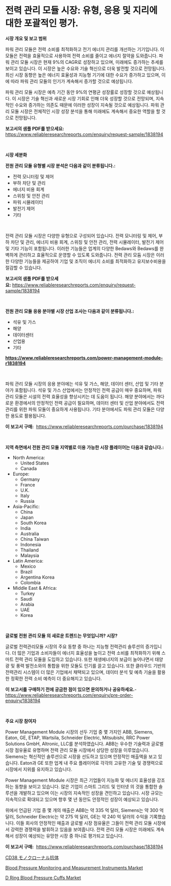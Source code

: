 <p><h1>전력 관리 모듈 시장: 유형, 응용 및 지리에 대한 포괄적인 평가.</h1></p><p><strong>시장 개요 및 보고 범위</strong></p>
<p><p>파워 관리 모듈은 전력 소비를 최적화하고 전기 에너지 관리를 개선하는 기기입니다. 이 모듈은 전력을 효율적으로 사용하여 전력 소비를 줄이고 에너지 절약을 도와줍니다. 파워 관리 모듈 시장은 현재 9%의 CAGR로 성장하고 있으며, 미래에도 증가하는 추세를 보이고 있습니다. 이 시장은 높은 수요와 기술 혁신으로 더욱 발전할 것으로 전망됩니다. 최신 시장 동향은 높은 에너지 효율성과 지능형 기기에 대한 수요가 증가하고 있으며, 이에 따라 파워 관리 모듈의 인기가 계속해서 증가할 것으로 예상됩니다.</p><p>파워 관리 모듈 시장은 예측 기간 동안 9%의 연평균 성장률로 성장할 것으로 예상됩니다. 이 시장은 기술 혁신과 새로운 시장 기회로 인해 더욱 성장할 것으로 전망되며, 지속적인 수요와 증가하는 의존도 때문에 이러한 성장이 지속될 것으로 예상됩니다. 파워 관리 모듈 시장은 전체적인 시장 성장 분석을 통해 미래에도 계속해서 중요한 역할을 할 것으로 전망됩니다.</p></p>
<p><strong>보고서의 샘플 PDF를 받으세요:</strong> <a href="https://www.reliableresearchreports.com/enquiry/request-sample/1838194">https://www.reliableresearchreports.com/enquiry/request-sample/1838194</a></p>
<p>&nbsp;</p>
<p><strong>시장 세분화</strong></p>
<p><strong>전원 관리 모듈 유형별 시장 분석은 다음과 같이 분류됩니다.:</strong></p>
<p><ul><li>전력 모니터링 및 제어</li><li>부하 차단 및 관리</li><li>에너지 비용 회계</li><li>스위칭 및 안전 관리</li><li>파워 시뮬레이터</li><li>발전기 제어</li><li>기타</li></ul></p>
<p>&nbsp;</p>
<p><p>전력 관리 모듈 시장은 다양한 유형으로 구성되어 있습니다. 전력 모니터링 및 제어, 부하 차단 및 관리, 에너지 비용 회계, 스위칭 및 안전 관리, 전력 시뮬레이터, 발전기 제어 및 기타 기능이 포함됩니다. 이러한 기능들은 업계의 다양한 Bedaws와 Bedaws를 완벽하게 관리하고 효율적으로 운영할 수 있도록 도와줍니다. 전력 관리 모듐 시장은 이러한 다양한 기능들을 제공하여 기업 및 조직이 에너지 소비를 최적화하고 유지보수비용을 절감할 수 있습니다.</p></p>
<p><strong>보고서의 샘플 PDF를 받으세요:</strong>&nbsp;<a href="https://www.reliableresearchreports.com/enquiry/request-sample/1838194">https://www.reliableresearchreports.com/enquiry/request-sample/1838194</a></p>
<p>&nbsp;</p>
<p><strong> 전원 관리 모듈 응용 분야별 시장 산업 조사는 다음과 같이 분류됩니다.:</strong></p>
<p><ul><li>석유 및 가스</li><li>해양</li><li>데이터센터</li><li>산업용</li><li>기타</li></ul></p>
<p><strong><a href="https://www.reliableresearchreports.com/power-management-module-r1838194">https://www.reliableresearchreports.com/power-management-module-r1838194</a></strong></p>
<p>&nbsp;</p>
<p><p>파워 관리 모듈 시장의 응용 분야에는 석유 및 가스, 해양, 데이터 센터, 산업 및 기타 분야가 포함됩니다. 석유 및 가스 산업에서는 안정적인 전력 공급이 매우 중요하며, 파워 관리 모듈은 시설의 전력 효율성을 향상시키는 데 도움이 됩니다. 해양 분야에서는 까다로운 환경에서의 안정적인 전력 공급이 필요하며, 데이터 센터 및 산업 분야에서도 전력 관리를 위한 파워 모듈이 중요하게 사용됩니다. 기타 분야에서도 파워 관리 모듈은 다양한 용도로 활용됩니다.</p></p>
<p><strong>이 보고서 구매:</strong>&nbsp; <a href="https://www.reliableresearchreports.com/purchase/1838194">https://www.reliableresearchreports.com/purchase/1838194</a></p>
<p>&nbsp;</p>
<p><strong>지역 측면에서 전원 관리 모듈 지역별로 이용 가능한 시장 플레이어는 다음과 같습니다.:</strong></p>
<p><ul>
    <li>
        North America:
        <ul>
            <li>United States</li>
            <li>Canada</li>
        </ul>
    </li>
    <li>
        Europe:
        <ul>
            <li>Germany</li>
            <li>France</li>
            <li>U.K.</li>
            <li>Italy</li>
            <li>Russia</li>
        </ul>
    </li>
    <li>
        Asia-Pacific:
        <ul>
            <li>China</li>
            <li>Japan</li>
            <li>South Korea</li>
            <li>India</li>
            <li>Australia</li>
            <li>China Taiwan</li>
            <li>Indonesia</li>
            <li>Thailand</li>
            <li>Malaysia</li>
        </ul>
    </li>
    <li>
        Latin America:
        <ul>
            <li>Mexico</li>
            <li>Brazil</li>
            <li>Argentina Korea</li>
            <li>Colombia</li>
        </ul>
    </li>
    <li>
        Middle East & Africa:
        <ul>
            <li>Turkey</li>
            <li>Saudi</li>
            <li>Arabia</li>
            <li>UAE</li>
            <li>Korea</li>
        </ul>
    </li>
    </ul></p>
<p>&nbsp;</p>
<p><strong>글로벌 전원 관리 모듈 의 새로운 트렌드는 무엇입니까? 시장?</strong></p>
<p><p>글로벌 전력관리모듈 시장의 주요 동향 중 하나는 지능형 전력관리 솔루션의 증가입니다. 더 많은 기업과 소비자들이 에너지 효율성을 높이고 전력 소비를 최적화하기 위해 스마트 전력 관리 모듈을 도입하고 있습니다. 또한 재생에너지의 보급이 늘어나면서 태양광 및 풍력 발전소와의 통합을 위한 모듈도 인기를 끌고 있습니다. 또한 클라우드 기반의 전력관리 시스템이 더 많은 기업에서 채택되고 있으며, 데이터 분석 및 예측 기술을 활용한 정확한 전력 소비 예측이 더 중요해지고 있습니다.</p></p>
<p><strong>이 보고서를 구매하기 전에 궁금한 점이 있으면 문의하거나 공유하세요.</strong>- <a href="https://www.reliableresearchreports.com/enquiry/pre-order-enquiry/1838194">https://www.reliableresearchreports.com/enquiry/pre-order-enquiry/1838194</a></p>
<p>&nbsp;</p>
<p><strong>주요 시장 참여자</strong></p>
<p><p>Power Management Module 시장의 선두 기업 중 몇 가지인 ABB, Siemens, Eaton, GE, ETAP, Wartsila, Schneider Electric, Mitsubishi, RRC Power Solutions GmbH, Altronic, LLC를 분석하였습니다. ABB는 우수한 기술력과 글로벌 시장 점유율로 유명하며 전력 관리 모듈 시장에서 상당한 성장을 이루었습니다. Siemens는 혁신적인 솔루션으로 시장을 선도하고 있으며 안정적인 매출액을 보고 있습니다. Eaton과 GE 또한 업계 내 주요 플레이어로 각각의 고유한 기술 및 경쟁력으로 시장에서 지위를 유지하고 있습니다.</p><p>Power Management Module 시장은 최근 기업들이 지능화 및 에너지 효율성을 강조하는 동향을 보이고 있습니다. 많은 기업이 스마트 그리드 및 인터넷 의 것을 통합한 솔루션을 개발하고 있으며 이는 시장의 지속적인 성장을 견인하고 있습니다. 시장 규모는 지속적으로 확대되고 있으며 향후 몇 년 동안도 안정적인 성장이 예상되고 있습니다.</p><p>위에서 언급된 기업 중 몇 개의 매출은 ABB는 약 335 억 달러, Siemens는 약 300 억 달러, Schneider Electric는 약 275 억 달러, GE는 약 240 억 달러의 수익을 기록했습니다. 이들 회사의 안정적인 매출과 글로벌 시장 점유율은 그들이 전력 관리 모듈 시장에서 강력한 경쟁력을 발휘하고 있음을 보여줍니다. 전력 관리 모듈 시장은 미래에도 계속해서 성장이 예상되는 유망한 시장 중 하나로 평가되고 있습니다.</p></p>
<p><strong>이 보고서 구매:</strong>&nbsp;&nbsp;<a href="https://www.reliableresearchreports.com/purchase/1838194">https://www.reliableresearchreports.com/purchase/1838194</a></p>
<p><p><a href="https://github.com/one-cool-chick/Market-Research-Report-List-1/blob/main/784185123560.md">CD38 モノクローナル抗体</a></p><p><a href="https://github.com/changoleonlaverguenzanoexiste/Market-Research-Report-List-2/blob/main/blood-pressure-monitoring-and-measurement-instruments-market.md">Blood Pressure Monitoring and Measurement Instruments Market</a></p><p><a href="https://github.com/dimitrishawkinswaynenp91rgz/Market-Research-Report-List-2/blob/main/d-ring-blood-pressure-cuffs-market.md">D Ring Blood Pressure Cuffs Market</a></p></p>